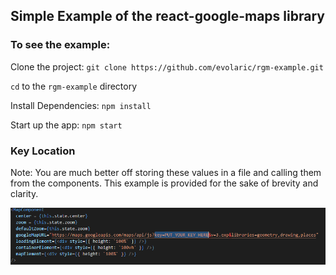 ## Simple Example of the react-google-maps library

### To see the example:

Clone the project: `git clone https://github.com/evolaric/rgm-example.git`

`cd` to the `rgm-example` directory

Install Dependencies: `npm install`

Start up the app: `npm start`

### Key Location

Note: You are much better off storing these values in a file and calling them from the components. This example is provided for the sake of brevity and clarity.

![Key Location](https://github.com/evolaric/rgm-example/blob/master/key.png "Key Location")